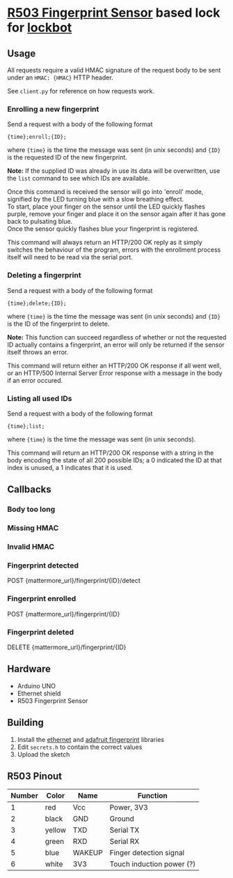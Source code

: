 # [R503 Fingerprint Sensor](https://www.adafruit.com/product/4651) based lock for [lockbot](https://github.com/zeusWPI/lockbot)

## Usage

All requests require a valid HMAC signature of the request body to be sent
under an `HMAC: {HMAC}` HTTP header.

See `client.py` for reference on how requests work.

### **Enrolling a new fingerprint**

Send a request with a body of the following format
```
{time};enroll;{ID};
```
where `{time}` is the time the message was sent (in unix seconds) and `{ID}` is
the requested ID of the new fingerprint.

**Note:** If the supplied ID was already in use its data will be overwritten,
use the `list` command to see which IDs are available.

Once this command is received the sensor will go into 'enroll' mode, signified
by the LED turning blue with a slow breathing effect. \
To start, place your finger on the sensor until the LED quickly flashes purple,
remove your finger and place it on the sensor again after it has gone back to
pulsating blue. \
Once the sensor quickly flashes blue your fingerprint is registered.

This command will always return an HTTP/200 OK reply as it simply switches the
behaviour of the program, errors with the enrollment process itself will need
to be read via the serial port.

### **Deleting a fingerprint**

Send a request with a body of the following format
```
{time};delete;{ID};
```
where `{time}` is the time the message was sent (in unix seconds) and `{ID}` is
the ID of the fingerprint to delete.

**Note:** This function can succeed regardless of whether or not the requested
ID actually contains a fingerprint, an error will only be returned if the
sensor itself throws an error.

This command will return either an HTTP/200 OK response if all went well, or
an HTTP/500 Internal Server Error response with a message in the body if an
error occured.

### **Listing all used IDs**

Send a request with a body of the following format
```
{time};list;
```
where `{time}` is the time the message was sent (in unix seconds).

This command will return an HTTP/200 OK response with a string in the body
encoding the state of all 200 possible IDs; a 0 indicated the ID at that
index is unused, a 1 indicates that it is used.

## Callbacks

### Body too long
### Missing HMAC
### Invalid HMAC

### Fingerprint detected

POST {mattermore_url}/fingerprint/{ID}/detect

### Fingerprint enrolled

POST {mattermore_url}/fingerprint/{ID}

### Fingerprint deleted

DELETE {mattermore_url}/fingerprint/{ID}

## Hardware

 - Arduino UNO
 - Ethernet shield
 - R503 Fingerprint Sensor

## Building

 1. Install the [ethernet](https://www.arduino.cc/reference/en/libraries/ethernet/) and [adafruit fingerprint](https://github.com/adafruit/Adafruit-Fingerprint-Sensor-Library) libraries
 2. Edit `secrets.h` to contain the correct values
 3. Upload the sketch

## R503 Pinout

Number | Color  | Name   | Function
-------|--------|--------|---------
1      | red    | Vcc    | Power, 3V3
2      | black  | GND    | Ground
3      | yellow | TXD    | Serial TX
4      | green  | RXD    | Serial RX
5      | blue   | WAKEUP | Finger detection signal
6      | white  | 3V3    | Touch induction power (?)
